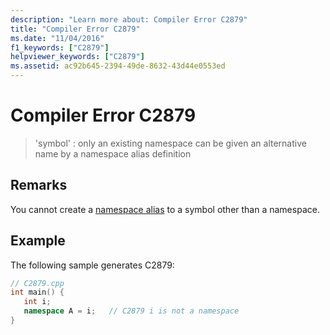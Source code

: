 ```yaml
---
description: "Learn more about: Compiler Error C2879"
title: "Compiler Error C2879"
ms.date: "11/04/2016"
f1_keywords: ["C2879"]
helpviewer_keywords: ["C2879"]
ms.assetid: ac92b645-2394-49de-8632-43d44e0553ed
---
```

# Compiler Error C2879

> 'symbol' : only an existing namespace can be given an alternative name by a namespace alias definition

## Remarks

You cannot create a [namespace alias](../../cpp/namespaces-cpp.md#namespace_aliases) to a symbol other than a namespace.

## Example

The following sample generates C2879:

```cpp
// C2879.cpp
int main() {
   int i;
   namespace A = i;   // C2879 i is not a namespace
}
```
